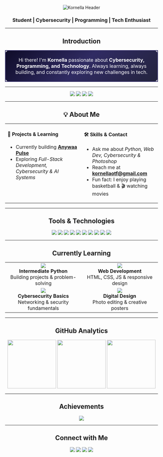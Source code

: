 <!-- Header -->
<p align="center">
  <img src="https://capsule-render.vercel.app/api?type=waving&color=0:0f0c29,100:302b63&height=120&section=header&text=Kornella+Obang&fontSize=45&fontColor=ffffff&animation=fadeIn&fontAlignY=35" alt="Kornella Header"/>
</p>

<h3 align="center"> Student | Cybersecurity | Programming | Tech Enthusiast</h3>

---

<h2 align="center"> Introduction</h2>  

<p align="center">
<table>
<tr>
<td align="center" style="border: 2px solid #302b63; border-radius: 12px; padding: 20px; background: linear-gradient(135deg, #0f0c29, #302b63, #24243e); color: white; font-size: 16px;">
Hi there! I'm <b>Kornella</b> passionate about <b>Cybersecurity, Programming, and Technology</b>.  
Always learning, always building, and constantly exploring new challenges in tech.  
</td>
</tr>
</table>
</p>

---

<!-- Badges -->
<p align="center">
<img src="https://img.shields.io/badge/Python-3776AB?style=for-the-badge&logo=python&logoColor=white"/>
<img src="https://img.shields.io/badge/WebDev-F7DF1E?style=for-the-badge&logo=html5&logoColor=black"/>
<img src="https://img.shields.io/badge/Cybersecurity-FF007F?style=for-the-badge&logo=linux&logoColor=white"/>
<img src="https://img.shields.io/badge/Photoshop-31A8FF?style=for-the-badge&logo=adobe-photoshop&logoColor=white"/>
</p>

---

<h2 align="center">💡 About Me</h2>  

<table align="center" width="100%">
<tr>
<td width="50%" valign="top">

#### 🚀 Projects & Learning  
- Currently building **[Anywaa Pulse](https://www.facebook.com/anywaapulse)**  
- Exploring *Full-Stack Development, Cybersecurity & AI Systems*

</td>
<td width="50%" valign="top">

#### 🛠️ Skills & Contact  
- Ask me about *Python, Web Dev, Cybersecurity & Photoshop*  
- Reach me at **kornellaotf@gmail.com**  
-  Fun fact: I enjoy  playing basketball & 🎬 watching movies  

</td>
</tr>
</table>

---

<h2 align="center"> Tools & Technologies</h2>  

<p align="center">
<img src="https://img.shields.io/badge/JavaScript-F7DF1E?style=for-the-badge&logo=javascript&logoColor=black"/>
<img src="https://img.shields.io/badge/React-20232A?style=for-the-badge&logo=react&logoColor=61DAFB"/>
<img src="https://img.shields.io/badge/Tailwind_CSS-38B2AC?style=for-the-badge&logo=tailwind-css&logoColor=white"/>
<img src="https://img.shields.io/badge/Node.js-339933?style=for-the-badge&logo=node.js&logoColor=white"/>
<img src="https://img.shields.io/badge/MongoDB-4EA94B?style=for-the-badge&logo=mongodb&logoColor=white"/>
<img src="https://img.shields.io/badge/Git-F05032?style=for-the-badge&logo=git&logoColor=white"/>
<img src="https://img.shields.io/badge/Linux-FCC624?style=for-the-badge&logo=linux&logoColor=black"/>
<img src="https://img.shields.io/badge/Kali_Linux-557C94?style=for-the-badge&logo=kalilinux&logoColor=white"/>
<img src="https://img.shields.io/badge/Photoshop-31A8FF?style=for-the-badge&logo=adobe-photoshop&logoColor=white"/>
<img src="https://img.shields.io/badge/Illustrator-FF9A00?style=for-the-badge&logo=adobe-illustrator&logoColor=white"/>
</p>

---

<h2 align="center"> Currently Learning</h2>  

<table align="center">
<tr>
<td align="center" width="50%">
<img src="https://img.shields.io/badge/Python-3776AB?style=for-the-badge&logo=python&logoColor=white"/><br>
<b>Intermediate Python</b><br>
Building projects & problem-solving
</td>
<td align="center" width="50%">
<img src="https://img.shields.io/badge/HTML5-E34F26?style=for-the-badge&logo=html5&logoColor=white"/><br>
<b>Web Development</b><br>
HTML, CSS, JS & responsive design
</td>
</tr>
<tr>
<td align="center" width="50%">
<img src="https://img.shields.io/badge/Cybersecurity-FF007F?style=for-the-badge&logo=linux&logoColor=white"/><br>
<b>Cybersecurity Basics</b><br>
Networking & security fundamentals
</td>
<td align="center" width="50%">
<img src="https://img.shields.io/badge/Photoshop-31A8FF?style=for-the-badge&logo=adobe-photoshop&logoColor=white"/><br>
<b>Digital Design</b><br>
Photo editing & creative posters
</td>
</tr>
</table>

---

<h2 align="center"> GitHub Analytics</h2>  

<p align="center">
<img src="https://github-readme-stats.vercel.app/api?username=kornella&show_icons=true&theme=tokyonight&hide_border=true" height="160px"/>
<img src="https://github-readme-streak-stats.herokuapp.com/?user=kornella&theme=tokyonight&hide_border=true" height="160px"/>
<img src="https://github-readme-stats.vercel.app/api/top-langs/?username=kornella&layout=compact&theme=tokyonight&hide_border=true" height="160px"/>
</p>

---

<h2 align="center"> Achievements</h2>  

<p align="center">
<img src="https://github-profile-trophy.vercel.app/?username=kornella&theme=darkhub&margin-w=10&margin-h=10&column=4&no-frame=true"/>
</p>  

---

<h2 align="center"> Connect with Me</h2>  

<p align="center">
<a href="https://github.com/kornellaotf"><img src="https://img.shields.io/badge/GitHub-000000?style=for-the-badge&logo=github&logoColor=white"/></a>
<a href="https://linkedin.com/in/kornellaotf"><img src="https://img.shields.io/badge/LinkedIn-0A66C2?style=for-the-badge&logo=linkedin&logoColor=white"/></a>
<a href="https://instagram.com/kornellaotf"><img src="https://img.shields.io/badge/Instagram-E4405F?style=for-the-badge&logo=instagram&logoColor=white"/></a>
<a href="mailto:kornellaotf@gmail.com"><img src="https://img.shields.io/badge/Email-D14836?style=for-the-badge&logo=gmail&logoColor=white"/></a>
</p>
